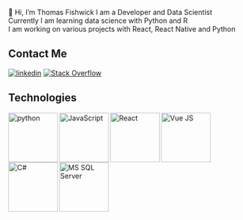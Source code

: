 👋 Hi, I’m Thomas Fishwick
I am a Developer and Data Scientist<br/>
Currently I am learning data science with Python and R<br/>
I am working on various projects with React, React Native and Python<br/>

## Contact Me
[<img alt="linkedin" src="https://img.shields.io/badge/linkedin-%230077B5.svg?&style=for-the-badge&logo=linkedin&logoColor=white"/>](https://www.linkedin.com/in/thomas-fishwick-313459172/)
[<img alt="Stack Overflow" src="https://img.shields.io/badge/stack%20overflow-FE7A16?logo=stack-overflow&logoColor=white&style=for-the-badge"/>](https://stackoverflow.com/users/story/14416333)

## Technologies
<img align="left" alt="python" src="https://seeklogo.com/images/P/python-logo-A32636CAA3-seeklogo.com.png" width="100px"/>
<img align="left" alt="JavaScript" src="https://upload.wikimedia.org/wikipedia/commons/6/6a/JavaScript-logo.png" width="100px"/>
<img align="left" alt="React" src="https://upload.wikimedia.org/wikipedia/commons/a/a7/React-icon.svg" width="100px"/>
<img align="left" alt="Vue JS" src="https://upload.wikimedia.org/wikipedia/commons/9/95/Vue.js_Logo_2.svg" width="100px"/>
<img align="left" alt="C#" src="https://seeklogo.com/images/C/c-sharp-c-logo-02F17714BA-seeklogo.com.png" width="100px"/>
<img align="left" alt="MS SQL Server" src="https://brandslogos.com/wp-content/uploads/images/large/microsoft-sql-server-logo.png" width="100px"/>

<!---
- 👋 Hi, I’m @SL477
- 👀 I’m interested in ...
- 🌱 I’m currently learning ...
- 💞️ I’m looking to collaborate on ...
- 📫 How to reach me ...
SL477/SL477 is a ✨ special ✨ repository because its `README.md` (this file) appears on your GitHub profile.
You can click the Preview link to take a look at your changes.

[<img alt="Medium" src="https://img.shields.io/badge/medium-%2312100E.svg?&style=for-the-badge&logo=medium&logoColor=white"/>](https://medium.com/@fishwickt)
--->
